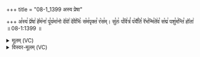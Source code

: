 +++
title = "08-1_1399 अस्य प्रेषा"

+++
अ꣣स्य꣢ प्रे꣣षा꣢ हे꣣म꣡ना꣢ पू꣣य꣡मा꣢नो दे꣣वो꣢ दे꣣वे꣢भिः꣣ स꣡म꣢पृक्त꣣ र꣡स꣢म्। सु꣣तः꣢ प꣣वि꣢त्रं꣣ प꣡र्ये꣢ति꣣ रे꣡भ꣢न्मि꣣ते꣢व꣣ स꣡द्म꣢ पशु꣣म꣢न्ति꣣ हो꣡ता꣢ ॥ 08-1:1399 ॥

<details><summary>मूलम् (VC)</summary>

अ꣣स्य꣢ प्रे꣣षा꣢ हे꣣म꣡ना꣢ पू꣣य꣡मा꣢नो दे꣣वो꣢ दे꣣वे꣢भिः꣢ स꣡म꣢पृक्त꣣ र꣡स꣢म् । सु꣣तः꣢ प꣣वि꣢त्रं꣣ प꣡र्ये꣢ति꣣ रे꣡भ꣢न्मि꣣ते꣢व꣣ स꣡द्म꣢ पशु꣣म꣢न्ति꣣ हो꣡ता꣢ ॥१३९९॥
</details>

<details><summary>विस्वर-मूलम् (VC)</summary>

अस्य प्रेषा हेमना पूयमानो देवो देवेभिः समपृक्त रसम् । सुतः पवित्रं पर्येति रेभन्मितेव सद्म पशुमन्ति होता ॥१३९९॥
</details>